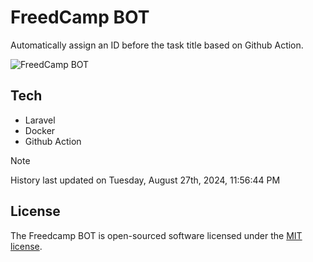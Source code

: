 # FreedCamp BOT

Automatically assign an ID before the task title based on Github Action.

![FreedCamp BOT](https://repository-images.githubusercontent.com/737932867/7d34798b-2680-471c-b089-a78a718d3d6a)

## Tech

- Laravel
- Docker
- Github Action

> [!NOTE]  
> History last updated on Tuesday, August 27th, 2024, 11:56:44 PM

## License

The Freedcamp BOT is open-sourced software licensed under the [MIT license](https://opensource.org/licenses/MIT).
